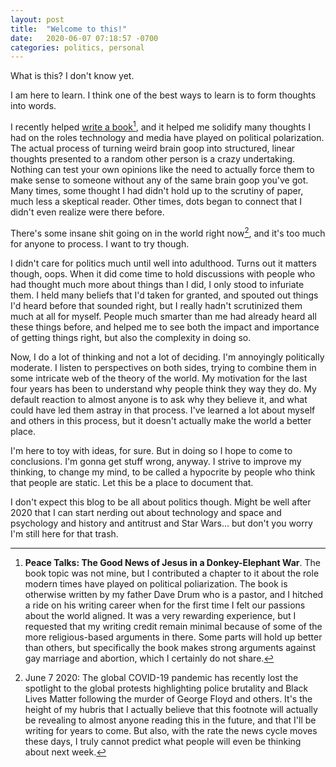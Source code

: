```yaml
---
layout: post
title:  "Welcome to this!"
date:   2020-06-07 07:18:57 -0700
categories: politics, personal
---
```


What is this? I don't know yet.

I am here to learn. I think one of the best ways to learn is to form thoughts into words. 

I recently helped [write a book](https://j17ministries.org/store/peace-talks-the-good-news-of-jesus-in-a-donkey-elephant-war)[^1], and it helped me solidify many thoughts I had on the roles technology and media have played on political polarization. The actual process of turning weird brain goop into structured, linear thoughts presented to a random other person is a crazy undertaking. Nothing can test your own opinions like the need to actually force them to make sense to someone without any of the same brain goop you've got. Many times, some thought I had didn't hold up to the scrutiny of paper, much less a skeptical reader. Other times, dots began to connect that I didn't even realize were there before.

There's some insane shit going on in the world right now[^2], and it's too much for anyone to process. I want to try though.

I didn't care for politics much until well into adulthood. Turns out it matters though, oops. When it did come time to hold discussions with people who had thought much more about things than I did, I only stood to infuriate them. I held many beliefs that I'd taken for granted, and spouted out things I'd heard before that sounded right, but I really hadn't scrutinized them much at all for myself. People much smarter than me had already heard all these things before, and helped me to see both the impact and importance of getting things right, but also the complexity in doing so.

Now, I do a lot of thinking and not a lot of deciding. I'm annoyingly politically moderate. I listen to perspectives on both sides, trying to combine them in some intricate web of the theory of the world. My motivation for the last four years has been to understand why people think they way they do. My default reaction to almost anyone is to ask why they believe it, and what could have led them astray in that process. I've learned a lot about myself and others in this process, but it doesn't actually make the world a better place. 

I'm here to toy with ideas, for sure. But in doing so I hope to come to conclusions. I'm gonna get stuff wrong, anyway. I strive to improve my thinking, to change my mind, to be called a hypocrite by people who think that people are static. Let this be a place to document that.

I don't expect this blog to be all about politics though. Might be well after 2020 that I can start nerding out about technology and space and psychology and history and antitrust and Star Wars... but don't you worry I'm still here for that trash.

[^1]: **Peace Talks: The Good News of Jesus in a Donkey-Elephant War**. The book topic was not mine, but I contributed a chapter to it about the role modern times have played on political poliarization. The book is otherwise written by my father Dave Drum who is a pastor, and I hitched a ride on his writing career when for the first time I felt our passions about the world aligned. It was a very rewarding experience, but I requested that my writing credit remain minimal because of some of the more religious-based arguments in there. Some parts will hold up better than others, but specifically the book makes strong arguments against gay marriage and abortion, which I certainly do not share.

[^2]: June 7 2020: The global COVID-19 pandemic has recently lost the spotlight to the global protests highlighting police brutality and Black Lives Matter following the murder of George Floyd and others. It's the height of my hubris that I actually believe that this footnote will actually be revealing to almost anyone reading this in the future, and that I'll be writing for years to come. But also, with the rate the news cycle moves these days, I truly cannot predict what people will even be thinking about next week.